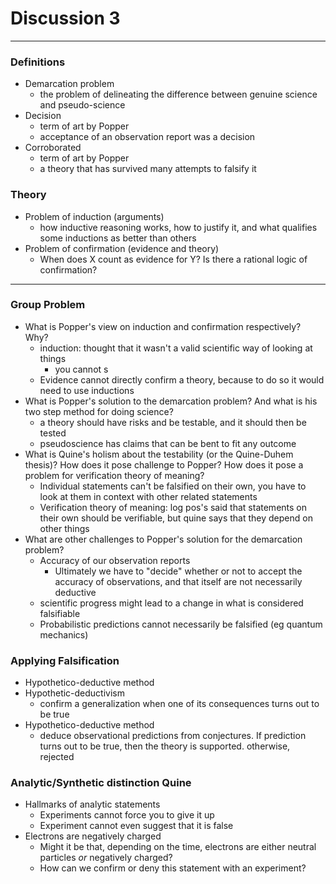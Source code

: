 <h1>Discussion 3</h1>

---

<h3>Definitions</h3>

  * Demarcation problem
      - the problem of delineating the difference between genuine science and pseudo-science
  * Decision
      - term of art by Popper
      - acceptance of an observation report was a decision
  * Corroborated
      - term of art by Popper
      - a theory that has survived many attempts to falsify it

<h3>Theory</h3> 

  * Problem of induction (arguments)
      - how inductive reasoning works, how to justify it, and what qualifies some inductions as better than others
  * Problem of confirmation (evidence and theory)
      - When does X count as evidence for Y? Is there a rational logic of confirmation?


     
---


<h3>Group Problem</h3> 

  * What is Popper's view on induction and confirmation respectively? Why?
      - induction: thought that it wasn't a valid scientific way of looking at things
          + you cannot s
      - Evidence cannot directly confirm a theory, because to do so it would need to use inductions
  * What is Popper's solution to the demarcation problem? And what is his two step method for doing science?
      - a theory should have risks and be testable, and it should then be tested
      - pseudoscience has claims that can be bent to fit any outcome
  * What is Quine's holism about the testability (or the Quine-Duhem thesis)? How does it pose challenge to Popper? How does it pose a problem for verification theory of meaning?
      - Individual statements can't be falsified on their own, you have to look at them in context with other related statements
      - Verification theory of meaning: log pos's said that statements on their own should be verifiable, but quine says that they depend on other things
  * What are other challenges to Popper's solution for the demarcation problem?
      - Accuracy of our observation reports
          + Ultimately we have to "decide" whether or not to accept the accuracy of observations, and that itself are not necessarily deductive
      - scientific progress might lead to a change in what is considered falsifiable
      - Probabilistic predictions cannot necessarily be falsified (eg quantum mechanics)


<h3>Applying Falsification</h3>

  * Hypothetico-deductive method
  * Hypothetic-deductivism
      - confirm a generalization when one of its consequences turns out to be true
  * Hypothetico-deductive method
      - deduce observational predictions from conjectures. If prediction turns out to be true, then the theory is supported. otherwise, rejected

<h3>Analytic/Synthetic distinction Quine</h3>

  * Hallmarks of analytic statements
      - Experiments cannot force you to give it up
      - Experiment cannot even suggest that it is false
  * Electrons are negatively charged
      - Might it be that, depending on the time, electrons are either neutral particles *or* negatively charged?
      - How can we confirm or deny this statement with an experiment?